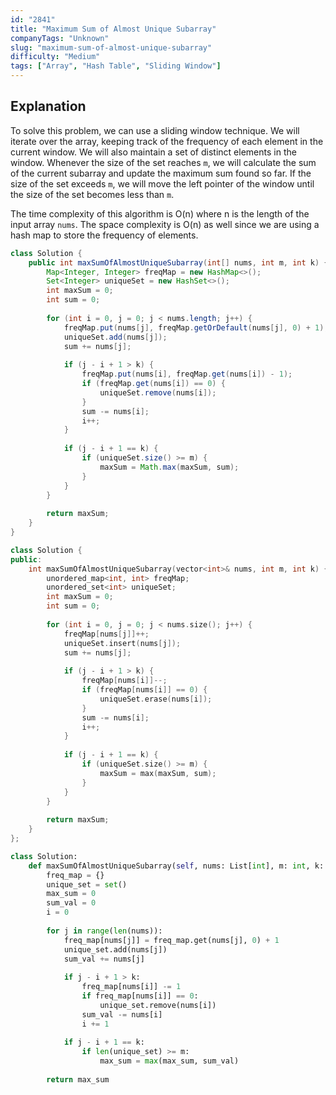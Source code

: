 ```yaml
---
id: "2841"
title: "Maximum Sum of Almost Unique Subarray"
companyTags: "Unknown"
slug: "maximum-sum-of-almost-unique-subarray"
difficulty: "Medium"
tags: ["Array", "Hash Table", "Sliding Window"]
---
```


## Explanation

To solve this problem, we can use a sliding window technique. We will iterate over the array, keeping track of the frequency of each element in the current window. We will also maintain a set of distinct elements in the window. Whenever the size of the set reaches `m`, we will calculate the sum of the current subarray and update the maximum sum found so far. If the size of the set exceeds `m`, we will move the left pointer of the window until the size of the set becomes less than `m`.

The time complexity of this algorithm is O(n) where n is the length of the input array `nums`. The space complexity is O(n) as well since we are using a hash map to store the frequency of elements.
```java
class Solution {
    public int maxSumOfAlmostUniqueSubarray(int[] nums, int m, int k) {
        Map<Integer, Integer> freqMap = new HashMap<>();
        Set<Integer> uniqueSet = new HashSet<>();
        int maxSum = 0;
        int sum = 0;
        
        for (int i = 0, j = 0; j < nums.length; j++) {
            freqMap.put(nums[j], freqMap.getOrDefault(nums[j], 0) + 1);
            uniqueSet.add(nums[j]);
            sum += nums[j];
            
            if (j - i + 1 > k) {
                freqMap.put(nums[i], freqMap.get(nums[i]) - 1);
                if (freqMap.get(nums[i]) == 0) {
                    uniqueSet.remove(nums[i]);
                }
                sum -= nums[i];
                i++;
            }
            
            if (j - i + 1 == k) {
                if (uniqueSet.size() >= m) {
                    maxSum = Math.max(maxSum, sum);
                }
            }
        }
        
        return maxSum;
    }
}
```

```cpp
class Solution {
public:
    int maxSumOfAlmostUniqueSubarray(vector<int>& nums, int m, int k) {
        unordered_map<int, int> freqMap;
        unordered_set<int> uniqueSet;
        int maxSum = 0;
        int sum = 0;
        
        for (int i = 0, j = 0; j < nums.size(); j++) {
            freqMap[nums[j]]++;
            uniqueSet.insert(nums[j]);
            sum += nums[j];
            
            if (j - i + 1 > k) {
                freqMap[nums[i]]--;
                if (freqMap[nums[i]] == 0) {
                    uniqueSet.erase(nums[i]);
                }
                sum -= nums[i];
                i++;
            }
            
            if (j - i + 1 == k) {
                if (uniqueSet.size() >= m) {
                    maxSum = max(maxSum, sum);
                }
            }
        }
        
        return maxSum;
    }
};
```

```python
class Solution:
    def maxSumOfAlmostUniqueSubarray(self, nums: List[int], m: int, k: int) -> int:
        freq_map = {}
        unique_set = set()
        max_sum = 0
        sum_val = 0
        i = 0
        
        for j in range(len(nums)):
            freq_map[nums[j]] = freq_map.get(nums[j], 0) + 1
            unique_set.add(nums[j])
            sum_val += nums[j]
            
            if j - i + 1 > k:
                freq_map[nums[i]] -= 1
                if freq_map[nums[i]] == 0:
                    unique_set.remove(nums[i])
                sum_val -= nums[i]
                i += 1
            
            if j - i + 1 == k:
                if len(unique_set) >= m:
                    max_sum = max(max_sum, sum_val)
        
        return max_sum
```